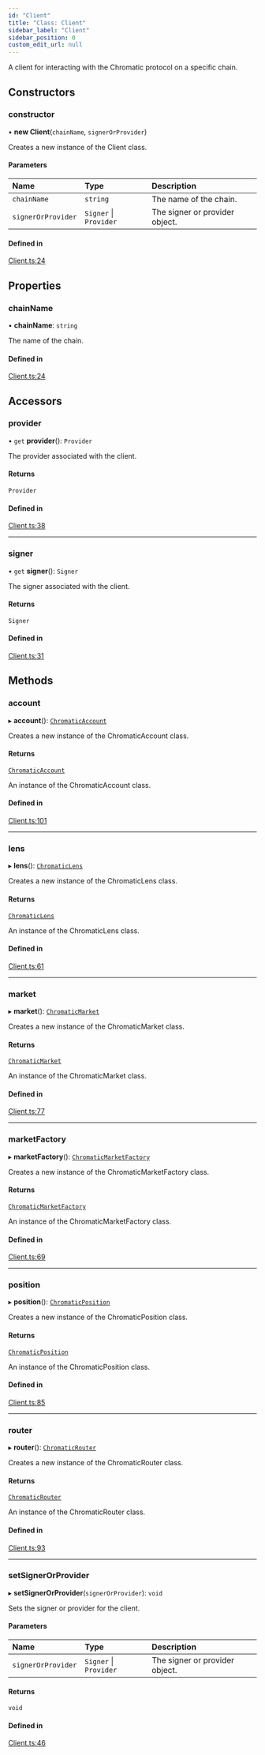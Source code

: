 ```yaml
---
id: "Client"
title: "Class: Client"
sidebar_label: "Client"
sidebar_position: 0
custom_edit_url: null
---
```


A client for interacting with the Chromatic protocol on a specific chain.

## Constructors

### constructor

• **new Client**(`chainName`, `signerOrProvider`)

Creates a new instance of the Client class.

#### Parameters

| Name | Type | Description |
| :------ | :------ | :------ |
| `chainName` | `string` | The name of the chain. |
| `signerOrProvider` | `Signer` \| `Provider` | The signer or provider object. |

#### Defined in

[Client.ts:24](https://github.com/chromatic-protocol/sdk/blob/b3f5957/packages/sdk-ethers-v5/src/Client.ts#L24)

## Properties

### chainName

• **chainName**: `string`

The name of the chain.

#### Defined in

[Client.ts:24](https://github.com/chromatic-protocol/sdk/blob/b3f5957/packages/sdk-ethers-v5/src/Client.ts#L24)

## Accessors

### provider

• `get` **provider**(): `Provider`

The provider associated with the client.

#### Returns

`Provider`

#### Defined in

[Client.ts:38](https://github.com/chromatic-protocol/sdk/blob/b3f5957/packages/sdk-ethers-v5/src/Client.ts#L38)

___

### signer

• `get` **signer**(): `Signer`

The signer associated with the client.

#### Returns

`Signer`

#### Defined in

[Client.ts:31](https://github.com/chromatic-protocol/sdk/blob/b3f5957/packages/sdk-ethers-v5/src/Client.ts#L31)

## Methods

### account

▸ **account**(): [`ChromaticAccount`](ChromaticAccount.md)

Creates a new instance of the ChromaticAccount class.

#### Returns

[`ChromaticAccount`](ChromaticAccount.md)

An instance of the ChromaticAccount class.

#### Defined in

[Client.ts:101](https://github.com/chromatic-protocol/sdk/blob/b3f5957/packages/sdk-ethers-v5/src/Client.ts#L101)

___

### lens

▸ **lens**(): [`ChromaticLens`](ChromaticLens.md)

Creates a new instance of the ChromaticLens class.

#### Returns

[`ChromaticLens`](ChromaticLens.md)

An instance of the ChromaticLens class.

#### Defined in

[Client.ts:61](https://github.com/chromatic-protocol/sdk/blob/b3f5957/packages/sdk-ethers-v5/src/Client.ts#L61)

___

### market

▸ **market**(): [`ChromaticMarket`](ChromaticMarket.md)

Creates a new instance of the ChromaticMarket class.

#### Returns

[`ChromaticMarket`](ChromaticMarket.md)

An instance of the ChromaticMarket class.

#### Defined in

[Client.ts:77](https://github.com/chromatic-protocol/sdk/blob/b3f5957/packages/sdk-ethers-v5/src/Client.ts#L77)

___

### marketFactory

▸ **marketFactory**(): [`ChromaticMarketFactory`](ChromaticMarketFactory.md)

Creates a new instance of the ChromaticMarketFactory class.

#### Returns

[`ChromaticMarketFactory`](ChromaticMarketFactory.md)

An instance of the ChromaticMarketFactory class.

#### Defined in

[Client.ts:69](https://github.com/chromatic-protocol/sdk/blob/b3f5957/packages/sdk-ethers-v5/src/Client.ts#L69)

___

### position

▸ **position**(): [`ChromaticPosition`](ChromaticPosition.md)

Creates a new instance of the ChromaticPosition class.

#### Returns

[`ChromaticPosition`](ChromaticPosition.md)

An instance of the ChromaticPosition class.

#### Defined in

[Client.ts:85](https://github.com/chromatic-protocol/sdk/blob/b3f5957/packages/sdk-ethers-v5/src/Client.ts#L85)

___

### router

▸ **router**(): [`ChromaticRouter`](ChromaticRouter.md)

Creates a new instance of the ChromaticRouter class.

#### Returns

[`ChromaticRouter`](ChromaticRouter.md)

An instance of the ChromaticRouter class.

#### Defined in

[Client.ts:93](https://github.com/chromatic-protocol/sdk/blob/b3f5957/packages/sdk-ethers-v5/src/Client.ts#L93)

___

### setSignerOrProvider

▸ **setSignerOrProvider**(`signerOrProvider`): `void`

Sets the signer or provider for the client.

#### Parameters

| Name | Type | Description |
| :------ | :------ | :------ |
| `signerOrProvider` | `Signer` \| `Provider` | The signer or provider object. |

#### Returns

`void`

#### Defined in

[Client.ts:46](https://github.com/chromatic-protocol/sdk/blob/b3f5957/packages/sdk-ethers-v5/src/Client.ts#L46)
